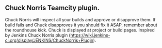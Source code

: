 Chuck Norris Teamcity plugin.
---------------------------------

Chuck Norris will inspect all your builds and approve or disapprove them. If build fails and Chuck disapproves it
you should fix it ASAP, remember about the roundhouse kick. Chuck is displayed at project or build pages.
Inspired by Jenkins Chuck Norris plugin (https://wiki.jenkins-ci.org/display/JENKINS/ChuckNorris+Plugin).
 
